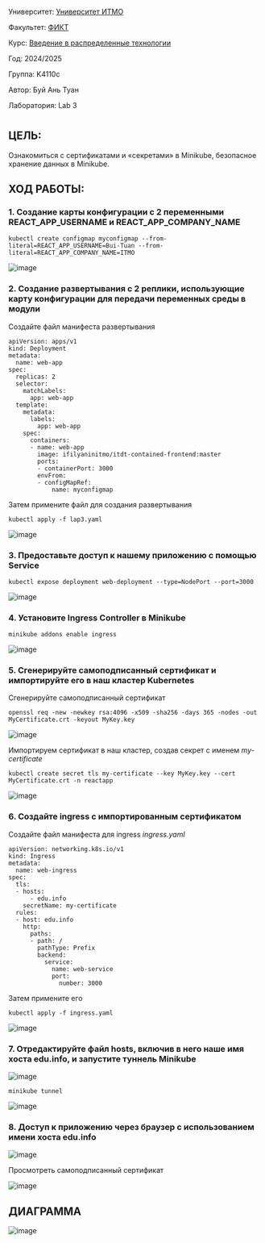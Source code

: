 Университет: [Университет ИТМО](https://itmo.ru/ru/)

Факультет: [ФИКТ](https://fict.itmo.ru)

Курс: [Введение в распределенные технологии](https://github.com/itmo-ict-faculty/introduction-to-distributed-technologies)

Год: 2024/2025

Группа: K4110c

Автор: Буй Ань Туан

Лаборатория: Lab 3
#

## ЦЕЛЬ:
Ознакомиться с сертификатами и «секретами» в Minikube, безопасное хранение данных в Minikube.

## ХОД РАБОТЫ:
### 1. Создание карты конфигурации с 2 переменными REACT_APP_USERNAME и REACT_APP_COMPANY_NAME
```
kubectl create configmap myconfigmap --from-literal=REACT_APP_USERNAME=Bui-Tuan --from-literal=REACT_APP_COMPANY_NAME=ITMO
```
![image](./img/create_configmap.png)

### 2. Создание развертывания с 2 реплики, использующие карту конфигурации для передачи переменных среды в модули
Создайте файл манифеста развертывания
```
apiVersion: apps/v1
kind: Deployment
metadata:
  name: web-app
spec:
  replicas: 2
  selector:
    matchLabels:
      app: web-app
  template:
    metadata:
      labels:
        app: web-app
    spec:
      containers:
      - name: web-app
        image: ifilyaninitmo/itdt-contained-frontend:master
        ports:
        - containerPort: 3000
        envFrom:
        - configMapRef:
            name: myconfigmap
```
Затем примените файл для создания развертывания
```
kubectl apply -f lap3.yaml
```
![image](./img/apply_deployment.png)

### 3. Предоставьте доступ к нашему приложению с помощью Service
```
kubectl expose deployment web-deployment --type=NodePort --port=3000
```
![image](./img/expose_deployment.png)

### 4. Установите Ingress Controller в Minikube
```
minikube addons enable ingress
```
![image](./img/create_configmap.png)

### 5. Сгенерируйте самоподписанный сертификат и импортируйте его в наш кластер Kubernetes
Сгенерируйте самоподписанный сертификат
```
openssl req -new -newkey rsa:4096 -x509 -sha256 -days 365 -nodes -out MyCertificate.crt -keyout MyKey.key
```
![image](./img/create_cert.png)

Импортируем сертификат в наш кластер, создав секрет с именем *my-certificate*
```
kubectl create secret tls my-certificate --key MyKey.key --cert MyCertificate.crt -n reactapp
```
![image](./img/create_secret.png)

### 6. Создайте ingress с импортированным сертификатом
Создайте файл манифеста для ingress *ingress.yaml*
```
apiVersion: networking.k8s.io/v1
kind: Ingress
metadata:
  name: web-ingress
spec:
  tls:
  - hosts:
      - edu.info
    secretName: my-certificate
  rules:
  - host: edu.info
    http:
      paths:
      - path: /
        pathType: Prefix
        backend:
          service:
            name: web-service
            port:
              number: 3000
```
Затем примените его
```
kubectl apply -f ingress.yaml
```
![image](./img/apply_ingress.png)

### 7. Отредактируйте файл hosts, включив в него наше имя хоста edu.info, и запустите туннель Minikube
![image](./img/add_hosts.png)

```
minikube tunnel
```
![image](./img/launch_minikube_tunnel.png)

### 8. Доступ к приложению через браузер с использованием имени хоста edu.info
![image](./img/interface_app.png)

Просмотреть самоподписанный сертификат

![image](./img/cert_browser.png)

## ДИАГРАММА
![image](./img/diagram.png)
